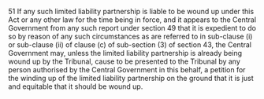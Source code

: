 51
If any such limited liability partnership is liable to be wound up under this Act or any other law for the time being in force, and it appears to the Central Government from any such report under section 49 that it is expedient to do so by reason of any such circumstances as are referred to in sub-clause (i) or sub-clause (ii) of clause (c) of sub-section (3) of section 43, the Central Government may, unless the limited liability partnership is already being wound up by the Tribunal, cause to be presented to the Tribunal by any person authorised by the Central Government in this behalf, a petition for the winding up of the limited liability partnership on the ground that it is just and equitable that it should be wound up.
